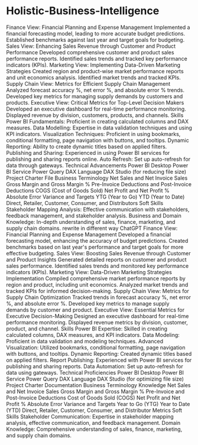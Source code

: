 # Holistic-Business-Intelligence



Finance View: Financial Planning and Expense Management
Implemented a financial forecasting model, leading to more accurate budget predictions.
Established benchmarks against last year and target goals for budgeting.
Sales View: Enhancing Sales Revenue through Customer and Product Performance
Developed comprehensive customer and product sales performance reports.
Identified sales trends and tracked key performance indicators (KPIs).
Marketing View: Implementing Data-Driven Marketing Strategies
Created region and product-wise market performance reports and unit economics analysis.
Identified market trends and tracked KPIs.
Supply Chain View: Metrics for Efficient Supply Chain Management
Analyzed forecast accuracy %, net error %, and absolute error % trends.
Developed key metrics for managing supply demands by customers and products.
Executive View: Critical Metrics for Top-Level Decision Makers
Developed an executive dashboard for real-time performance monitoring.
Displayed revenue by division, customers, products, and channels.
Skills
Power BI Fundamentals: Proficient in creating calculated columns and DAX measures.
Data Modelling: Expertise in data validation techniques and using KPI indicators.
Visualization Techniques: Proficient in using bookmarks, conditional formatting, page navigation with buttons, and tooltips.
Dynamic Reporting: Ability to create dynamic titles based on applied filters.
Publishing and Sharing: Experienced in using Power BI services for publishing and sharing reports online.
Auto Refresh: Set up auto-refresh for data through gateways.
Technical Advancements
Power BI Desktop
Power BI Service
Power Query
DAX Language
DAX Studio (for reducing file size)
Project Charter File
Business Terminology
Net Sales and Net Invoice Sales
Gross Margin and Gross Margin %
Pre-Invoice Deductions and Post-Invoice Deductions
COGS (Cost of Goods Sold)
Net Profit and Net Profit %
Absolute Error
Variance and Targets
YTG (Year to Go)
YTD (Year to Date)
Direct, Retailer, Customer, Consumer, and Distributors
Soft Skills
Stakeholder Mapping Analysis: Effective communication with stakeholders, feedback management, and stakeholder analysis.
Business and Domain Knowledge: In-depth understanding of sales, finance, marketing, and supply chain domains.
rewrite in different way
ChatGPT
Finance View: Financial Planning and Expense Management
Developed a financial forecasting model, enhancing the accuracy of budget predictions.
Created benchmarks based on last year's performance and target goals for more effective budgeting.
Sales View: Boosting Sales Revenue through Customer and Product Insights
Generated detailed reports on customer and product sales performance.
Identified sales trends and monitored key performance indicators (KPIs).
Marketing View: Data-Driven Marketing Strategies Implementation
Compiled comprehensive market performance reports by region and product, including unit economics.
Analyzed market trends and tracked KPIs for informed decision-making.
Supply Chain View: Metrics for Supply Chain Optimization
Tracked trends in forecast accuracy %, net error %, and absolute error %.
Developed key metrics to manage supply demands by customer and product.
Executive View: Essential Metrics for Executive Decision-Making
Designed an executive dashboard for real-time performance monitoring.
Displayed revenue metrics by division, customer, product, and channel.
Skills
Power BI Expertise: Skilled in creating calculated columns, DAX measures, and KPI indicators.
Data Modeling: Proficient in data validation and modeling techniques.
Advanced Visualization: Utilized bookmarks, conditional formatting, page navigation with buttons, and tooltips.
Dynamic Reporting: Created dynamic titles based on applied filters.
Report Publishing: Experienced with Power BI services for publishing and sharing reports.
Data Automation: Set up auto-refresh for data using gateways.
Technical Proficiencies
Power BI Desktop
Power BI Service
Power Query
DAX Language
DAX Studio (for optimizing file size)
Project Charter Documentation
Business Terminology Knowledge
Net Sales and Net Invoice Sales
Gross Margin and Gross Margin %
Pre-Invoice and Post-Invoice Deductions
Cost of Goods Sold (COGS)
Net Profit and Net Profit %
Absolute Error
Variance and Targets
Year to Go (YTG)
Year to Date (YTD)
Direct, Retailer, Customer, Consumer, and Distributor Metrics
Soft Skills
Stakeholder Communication: Expertise in stakeholder mapping analysis, effective communication, and feedback management.
Domain Knowledge: Comprehensive understanding of sales, finance, marketing, and supply chain domains.
